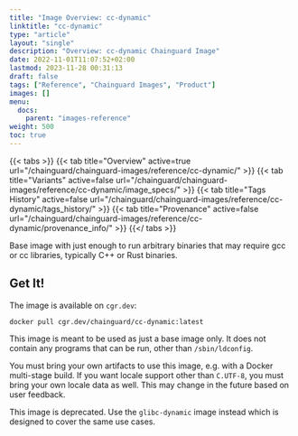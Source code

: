 ```yaml
---
title: "Image Overview: cc-dynamic"
linktitle: "cc-dynamic"
type: "article"
layout: "single"
description: "Overview: cc-dynamic Chainguard Image"
date: 2022-11-01T11:07:52+02:00
lastmod: 2023-11-28 00:31:13
draft: false
tags: ["Reference", "Chainguard Images", "Product"]
images: []
menu: 
  docs: 
    parent: "images-reference"
weight: 500
toc: true
---
```


{{< tabs >}}
{{< tab title="Overview" active=true url="/chainguard/chainguard-images/reference/cc-dynamic/" >}}
{{< tab title="Variants" active=false url="/chainguard/chainguard-images/reference/cc-dynamic/image_specs/" >}}
{{< tab title="Tags History" active=false url="/chainguard/chainguard-images/reference/cc-dynamic/tags_history/" >}}
{{< tab title="Provenance" active=false url="/chainguard/chainguard-images/reference/cc-dynamic/provenance_info/" >}}
{{</ tabs >}}



<!--overview:start-->
Base image with just enough to run arbitrary binaries that may require gcc or cc libraries, typically C++ or Rust binaries.
<!--overview:end-->

<!--getting:start-->
## Get It!
The image is available on `cgr.dev`:

```
docker pull cgr.dev/chainguard/cc-dynamic:latest
```
<!--getting:end-->

<!--body:start-->

This image is meant to be used as just a base image only. It does not contain any programs that can be run, other than `/sbin/ldconfig`.

You must bring your own artifacts to use this image, e.g. with a Docker multi-stage build. If you want locale support other than `C.UTF-8`, you must bring your own locale data as well. This may change in the future based on user feedback.

This image is deprecated.  Use the `glibc-dynamic` image instead which is designed to cover the same use cases.
<!--body:end-->

